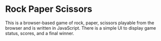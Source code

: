 # Rock Paper Scissors

This is a browser-based game of rock, paper, scissors playable from the browser and is written in JavaScript. There is a simple UI to display game status, scores, and a final winner.